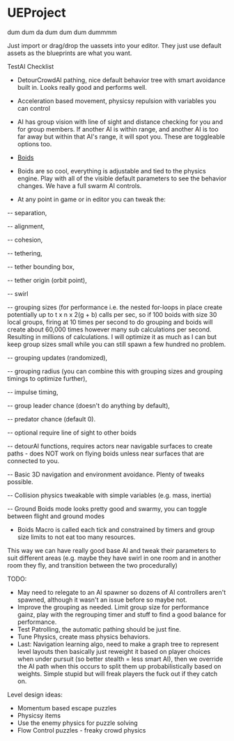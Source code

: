 # UEProject
dum dum da dum dum dum dummmm


Just import or drag/drop the uassets into your editor. They just use default assets as the blueprints are what you want. 

TestAI Checklist
- DetourCrowdAI pathing, nice default behavior tree with smart avoidance built in. Looks really good and performs well.
- Acceleration based movement, physicsy repulsion with variables you can control
- AI has group vision with line of sight and distance checking for you and for group members. If another AI is within range, and another AI is too far away but within that AI's range, it will spot you. These are toggleable options too.
- [Boids](https://en.wikipedia.org/wiki/Boids)
- Boids are so cool, everything is adjustable and tied to the physics engine. Play with all of the visible default parameters to see the behavior changes. We have a full swarm AI controls. 

- At any point in game or in editor you can tweak the:

-- separation, 

-- alignment, 

-- cohesion, 

-- tethering, 

-- tether bounding box, 

-- tether origin (orbit point), 

-- swirl

-- grouping sizes (for performance i.e. the nested for-loops in place create potentially up to t x n x 2(g + b) calls per sec, so if 100 boids with size 30 local groups, firing at 10 times per second to do grouping and boids will create about 60,000 times however many sub calculations per second. Resulting in millions of calculations. I will optimize it as much as I can but keep group sizes small while you can still spawn a few hundred no problem.

-- grouping updates (randomized),  

-- grouping radius (you can combine this with grouping sizes and grouping timings to optimize further),

-- impulse timing, 

-- group leader chance (doesn't do anything by default), 

-- predator chance (default 0). 

-- optional require line of sight to other boids 

-- detourAI functions, requires actors near navigable surfaces to create paths - does NOT work on flying boids unless near surfaces that are connected to you.

-- Basic 3D navigation and environment avoidance. Plenty of tweaks possible. 

-- Collision physics tweakable with simple variables (e.g. mass, inertia)

-- Ground Boids mode looks pretty good and swarmy, you can toggle between flight and ground modes

- Boids Macro is called each tick and constrained by timers and group size limits to not eat too many resources.

This way we can have really good base AI and tweak their parameters to suit different areas (e.g. maybe they have swirl in one room and in another room they fly, and transition between the two procedurally)

TODO:
- May need to relegate to an AI spawner so dozens of AI controllers aren't spawned, although it wasn't an issue before so maybe not.
- Improve the grouping as needed. Limit group size for performance gainz, play with the regrouping timer and stuff to find a good balance for performance.
- Test Patrolling, the automatic pathing should be just fine.
- Tune Physics, create mass physics behaviors.
- Last: Navigation learning algo, need to make a graph tree to represent level layouts then basically just reweight it based on player choices when under pursuit (so better stealth = less smart AI), then we override the AI path when this occurs to split them up probabilistically based on weights. Simple stupid but will freak players the fuck out if they catch on.


Level design ideas:
- Momentum based escape puzzles
- Physicsy items
- Use the enemy physics for puzzle solving
- Flow Control puzzles - freaky crowd physics

